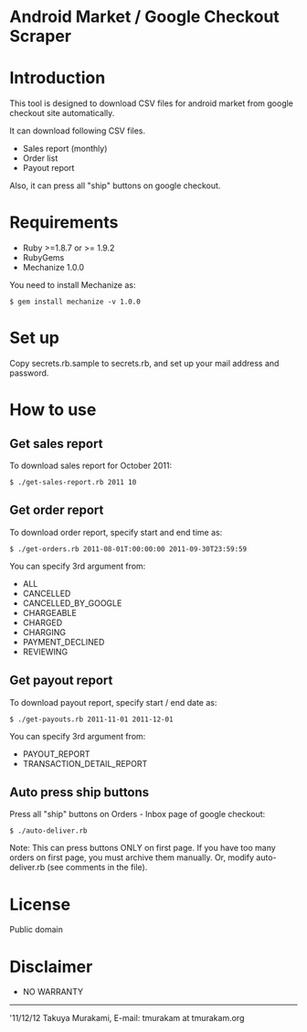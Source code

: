 Android Market / Google Checkout Scraper
========================================

Introduction
============

This tool is designed to download CSV files for android market 
from google checkout site automatically.

It can download following CSV files.

* Sales report (monthly)
* Order list
* Payout report

Also, it can press all "ship" buttons on google checkout.


Requirements
============

* Ruby >=1.8.7 or >= 1.9.2
* RubyGems
* Mechanize 1.0.0

You need to install Mechanize as:

    $ gem install mechanize -v 1.0.0


Set up
======

Copy secrets.rb.sample to secrets.rb, and set up your
mail address and password.


How to use
==========

Get sales report
----------------

To download sales report for October 2011:

    $ ./get-sales-report.rb 2011 10

Get order report
----------------

To download order report, specify start and end time as:

    $ ./get-orders.rb 2011-08-01T:00:00:00 2011-09-30T23:59:59

You can specify 3rd argument from:

* ALL
* CANCELLED
* CANCELLED_BY_GOOGLE
* CHARGEABLE
* CHARGED
* CHARGING 
* PAYMENT_DECLINED
* REVIEWING


Get payout report
-----------------

To download payout report, specify start / end date as:

    $ ./get-payouts.rb 2011-11-01 2011-12-01

You can specify 3rd argument from:

* PAYOUT_REPORT
* TRANSACTION_DETAIL_REPORT

Auto press ship buttons
-----------------------

Press all "ship" buttons on Orders - Inbox page of google checkout:

    $ ./auto-deliver.rb

Note: This can press buttons ONLY on first page. If you have too 
many orders on first page, you must archive them manually.
Or, modify auto-deliver.rb (see comments in the file).

License
=======

Public domain


Disclaimer
==========

* NO WARRANTY

---
'11/12/12
Takuya Murakami, E-mail: tmurakam at tmurakam.org
